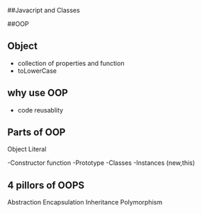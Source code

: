 ##Javacript and Classes

##OOP

## Object
- collection of properties and function
- toLowerCase

## why use OOP 
- code reusablity 

## Parts of OOP
Object Literal

-Constructor function
-Prototype
-Classes
-Instances (new,this)


## 4 pillors of OOPS
Abstraction Encapsulation Inheritance Polymorphism